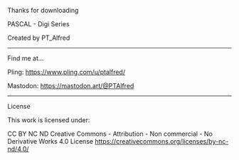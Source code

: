 Thanks for downloading 

PASCAL - Digi Series
    
Created	by PT_Alfred
 
 
-------------

Find me at...

Pling: https://www.pling.com/u/ptalfred/

Mastodon: https://mastodon.art/@PTAlfred


-------------

License

This work is licensed under:

CC BY NC ND
Creative Commons - Attribution - Non commercial - No Derivative Works  4.0 License
https://creativecommons.org/licenses/by-nc-nd/4.0/

